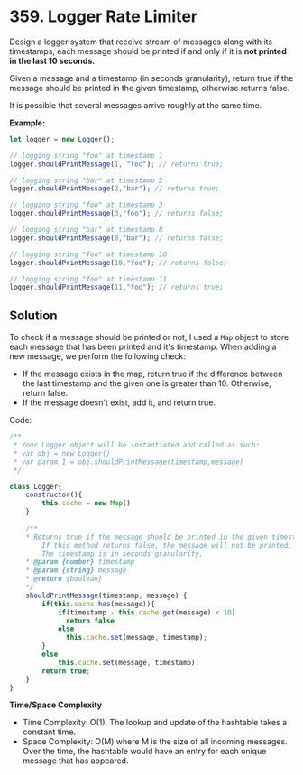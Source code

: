 # 359. Logger Rate Limiter

Design a logger system that receive stream of messages along with its timestamps, each message should be printed if and only if it is **not printed in the last 10 seconds.**

Given a message and a timestamp (in seconds granularity), return true if the message should be printed in the given timestamp, otherwise returns false.

It is possible that several messages arrive roughly at the same time.

**Example:**

```javascript
let logger = new Logger();

// logging string "foo" at timestamp 1
logger.shouldPrintMessage(1, "foo"); // returns true; 

// logging string "bar" at timestamp 2
logger.shouldPrintMessage(2,"bar"); // returns true;

// logging string "foo" at timestamp 3
logger.shouldPrintMessage(3,"foo"); // returns false;

// logging string "bar" at timestamp 8
logger.shouldPrintMessage(8,"bar"); // returns false;

// logging string "foo" at timestamp 10
logger.shouldPrintMessage(10,"foo"); // returns false;

// logging string "foo" at timestamp 11
logger.shouldPrintMessage(11,"foo"); // returns true;
```

## Solution

To check if a message should be printed or not, I used a ```Map``` object to store each message that has been printed and it's timestamp. When adding a new message, we perform the following check:

* If the message exists in the map, return true if the difference between the last timestamp and the given one is greater than 10. Otherwise, return false.
* If the message doesn't exist, add it, and return true.

Code:

```javascript
/** 
 * Your Logger object will be instantiated and called as such:
 * var obj = new Logger()
 * var param_1 = obj.shouldPrintMessage(timestamp,message)
 */

class Logger{
    constructor(){
        this.cache = new Map()
    }
    
    /**
    * Returns true if the message should be printed in the given timestamp, otherwise returns false.
        If this method returns false, the message will not be printed.
        The timestamp is in seconds granularity. 
    * @param {number} timestamp 
    * @param {string} message
    * @return {boolean}
    */
    shouldPrintMessage(timestamp, message) {
        if(this.cache.has(message)){
            if(timestamp - this.cache.get(message) < 10)
              return false
            else 
              this.cache.set(message, timestamp);
        } 
        else
            this.cache.set(message, timestamp);
        return true;
    }
}
```

**Time/Space Complexity**
- Time Complexity: O(1). The lookup and update of the hashtable takes a constant time.
- Space Complexity: O(M) where M is the size of all incoming messages. Over the time, the hashtable would have an entry for each unique message that has appeared.
